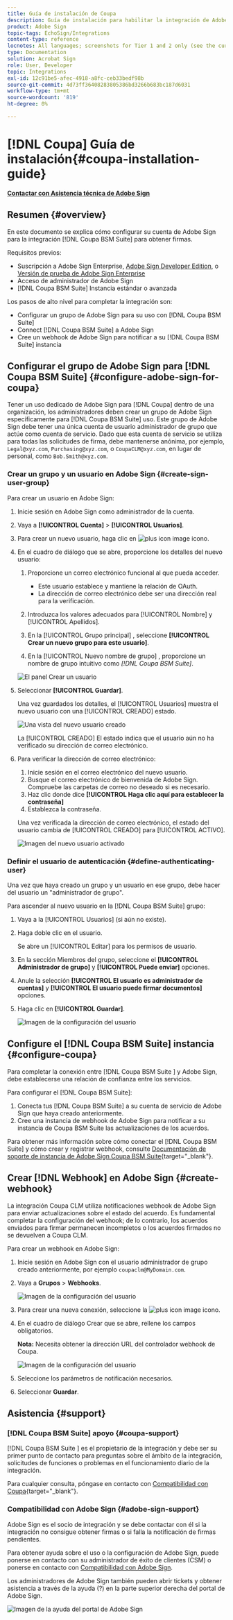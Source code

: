 ```yaml
---
title: Guía de instalación de Coupa
description: Guía de instalación para habilitar la integración de Adobe Sign con Coupa BSM Suite
product: Adobe Sign
topic-tags: EchoSign/Integrations
content-type: reference
locnotes: All languages; screenshots for Tier 1 and 2 only (see the currently published localized page for guidance)
type: Documentation
solution: Acrobat Sign
role: User, Developer
topic: Integrations
exl-id: 12c91be5-afec-4918-a8fc-ceb33bedf98b
source-git-commit: 4d73ff36408283805386bd3266b683bc187d6031
workflow-type: tm+mt
source-wordcount: '819'
ht-degree: 0%

---
```


# [!DNL Coupa] Guía de instalación{#coupa-installation-guide}

[**Contactar con Asistencia técnica de Adobe Sign**](https://adobe.com/go/adobesign-support-center)

## Resumen {#overview}

En este documento se explica cómo configurar su cuenta de Adobe Sign para la integración [!DNL Coupa BSM Suite] para obtener firmas.

Requisitos previos:

* Suscripción a Adobe Sign Enterprise, [Adobe Sign Developer Edition](https://www.adobe.com/sign/developer-form.html), o [Versión de prueba de Adobe Sign Enterprise](https://www.adobe.com/sign/business.html)
* Acceso de administrador de Adobe Sign
* [!DNL Coupa BSM Suite] Instancia estándar o avanzada

Los pasos de alto nivel para completar la integración son:

* Configurar un grupo de Adobe Sign para su uso con [!DNL Coupa BSM Suite]
* Connect [!DNL Coupa BSM Suite] a Adobe Sign
* Cree un webhook de Adobe Sign para notificar a su [!DNL Coupa BSM Suite] instancia

## Configurar el grupo de Adobe Sign para [!DNL Coupa BSM Suite] {#configure-adobe-sign-for-coupa}

Tener un uso dedicado de Adobe Sign para [!DNL Coupa] dentro de una organización, los administradores deben crear un grupo de Adobe Sign específicamente para [!DNL Coupa BSM Suite] uso. Este grupo de Adobe Sign debe tener una única cuenta de usuario administrador de grupo que actúe como cuenta de servicio. Dado que esta cuenta de servicio se utiliza para todas las solicitudes de firma, debe mantenerse anónima, por ejemplo, `Legal@xyz.com`, `Purchasing@xyz.com`, o `CoupaCLM@xyz.com`, en lugar de personal, como `Bob.Smith@xyz.com`.

### Crear un grupo y un usuario en Adobe Sign {#create-sign-user-group}

Para crear un usuario en Adobe Sign:

1. Inicie sesión en Adobe Sign como administrador de la cuenta.
1. Vaya a **[!UICONTROL Cuenta]** > **[!UICONTROL Usuarios]**.
1. Para crear un nuevo usuario, haga clic en ![plus icon image](images/icon_plus.png) icono.
1. En el cuadro de diálogo que se abre, proporcione los detalles del nuevo usuario:

   1. Proporcione un correo electrónico funcional al que pueda acceder.

      * Este usuario establece y mantiene la relación de OAuth.
      * La dirección de correo electrónico debe ser una dirección real para la verificación.
   1. Introduzca los valores adecuados para [!UICONTROL Nombre] y [!UICONTROL Apellidos].
   1. En la [!UICONTROL Grupo principal] , seleccione **[!UICONTROL Crear un nuevo grupo para este usuario]**.
   1. En la [!UICONTROL Nuevo nombre de grupo] , proporcione un nombre de grupo intuitivo como *[!DNL Coupa BSM Suite]*.

   ![El panel Crear un usuario](images/create-user.png)

1. Seleccionar **[!UICONTROL Guardar]**.

   Una vez guardados los detalles, el [!UICONTROL Usuarios] muestra el nuevo usuario con una [!UICONTROL CREADO] estado.

   ![Una vista del nuevo usuario creado](images/post-user-creation.png)

   La [!UICONTROL CREADO] El estado indica que el usuario aún no ha verificado su dirección de correo electrónico.

1. Para verificar la dirección de correo electrónico:
   1. Inicie sesión en el correo electrónico del nuevo usuario.
   2. Busque el correo electrónico de bienvenida de Adobe Sign. Compruebe las carpetas de correo no deseado si es necesario.
   3. Haz clic donde dice **[!UICONTROL Haga clic aquí para establecer la contraseña]**
   4. Establezca la contraseña.

   Una vez verificada la dirección de correo electrónico, el estado del usuario cambia de [!UICONTROL CREADO] para [!UICONTROL ACTIVO].

   ![Imagen del nuevo usuario activado](images/active-user.png)

### Definir el usuario de autenticación {#define-authenticating-user}

Una vez que haya creado un grupo y un usuario en ese grupo, debe hacer del usuario un &quot;administrador de grupo&quot;.

Para ascender al nuevo usuario en la [!DNL Coupa BSM Suite] grupo:

1. Vaya a la [!UICONTROL Usuarios] (si aún no existe).
2. Haga doble clic en el usuario.

   Se abre un [!UICONTROL Editar] para los permisos de usuario.

3. En la sección Miembros del grupo, seleccione el **[!UICONTROL Administrador de grupo]** y **[!UICONTROL Puede enviar]** opciones.
4. Anule la selección **[!UICONTROL El usuario es administrador de cuentas]** y **[!UICONTROL El usuario puede firmar documentos]** opciones.
5. Haga clic en **[!UICONTROL Guardar]**.

   ![Imagen de la configuración del usuario](images/user-settings.png)

## Configure el [!DNL Coupa BSM Suite] instancia {#configure-coupa}

Para completar la conexión entre [!DNL Coupa BSM Suite ] y Adobe Sign, debe establecerse una relación de confianza entre los servicios.

Para configurar el [!DNL Coupa BSM Suite]:

1. Conecta tus [!DNL Coupa BSM Suite] a su cuenta de servicio de Adobe Sign que haya creado anteriormente.
1. Cree una instancia de webhook de Adobe Sign para notificar a su instancia de Coupa BSM Suite las actualizaciones de los acuerdos.

Para obtener más información sobre cómo conectar el [!DNL Coupa BSM Suite] y cómo crear y registrar webhook, consulte [Documentación de soporte de instancia de Adobe Sign Coupa BSM Suite](https://success.coupa.com/Support/Docs/Power_Apps/CLM_Standard/Signing_and_Approvals/Enable_E-Signatures_Through_Adobe_Sign_and_DocuSign){target="_blank"}.

## Crear [!DNL Webhook] en Adobe Sign {#create-webhook}

La integración Coupa CLM utiliza notificaciones webhook de Adobe Sign para enviar actualizaciones sobre el estado del acuerdo. Es fundamental completar la configuración del webhook; de lo contrario, los acuerdos enviados para firmar permanecen incompletos o los acuerdos firmados no se devuelven a Coupa CLM.

Para crear un webhook en Adobe Sign:

1. Inicie sesión en Adobe Sign con el usuario administrador de grupo creado anteriormente, por ejemplo `coupaclm@MyDomain.com`.

1. Vaya a **Grupos** > **Webhooks**.

   ![Imagen de la configuración del usuario](images/webhook-login.png)

1. Para crear una nueva conexión, seleccione la ![plus icon image](images/icon_plus.png) icono.

1. En el cuadro de diálogo Crear que se abre, rellene los campos obligatorios.

   **Nota:** Necesita obtener la dirección URL del controlador webhook de Coupa.

   ![Imagen de la configuración del usuario](images/webhook-create.png)

1. Seleccione los parámetros de notificación necesarios.

1. Seleccionar **Guardar**.

## Asistencia {#support}

### [!DNL Coupa BSM Suite] apoyo {#coupa-support}

[!DNL Coupa BSM Suite ] es el propietario de la integración y debe ser su primer punto de contacto para preguntas sobre el ámbito de la integración, solicitudes de funciones o problemas en el funcionamiento diario de la integración.

Para cualquier consulta, póngase en contacto con [Compatibilidad con Coupa](https://success.coupa.com/Support/Welcome_to_Coupa_Support){target="_blank"}.

### Compatibilidad con Adobe Sign {#adobe-sign-support}

Adobe Sign es el socio de integración y se debe contactar con él si la integración no consigue obtener firmas o si falla la notificación de firmas pendientes.

Para obtener ayuda sobre el uso o la configuración de Adobe Sign, puede ponerse en contacto con su administrador de éxito de clientes (CSM) o ponerse en contacto con [Compatibilidad con Adobe Sign](https://adobe.com/go/adobesign-support-center).

Los administradores de Adobe Sign también pueden abrir tickets y obtener asistencia a través de la ayuda (?) en la parte superior derecha del portal de Adobe Sign.

![Imagen de la ayuda del portal de Adobe Sign](images/sign-portal-help.png)
